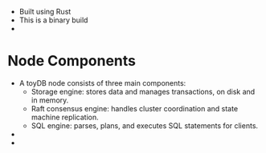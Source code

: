 - Built using Rust
- This is a binary build
-
# Node Components
- A toyDB node consists of three main components:
	- Storage engine: stores data and manages transactions, on disk and in memory.
	- Raft consensus engine: handles cluster coordination and state machine replication.
	- SQL engine: parses, plans, and executes SQL statements for clients.
-
-